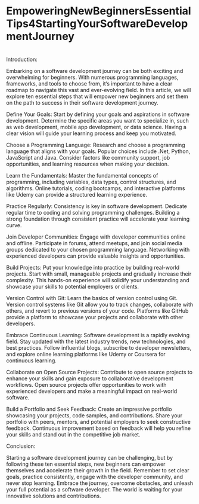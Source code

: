 # EmpoweringNewBeginnersEssentialTips4StartingYourSoftwareDevelopmentJourney

<br/>
Introduction:

Embarking on a software development journey can be both exciting and overwhelming for beginners. With numerous programming languages, frameworks, and tools to choose from, it’s important to have a clear roadmap to navigate this vast and ever-evolving field. In this article, we will explore ten essential steps that will empower new beginners and set them on the path to success in their software development journey.


Define Your Goals:
Start by defining your goals and aspirations in software development. Determine the specific areas you want to specialize in, such as web development, mobile app development, or data science. Having a clear vision will guide your learning process and keep you motivated.

Choose a Programming Language:
Research and choose a programming language that aligns with your goals. Popular choices include .Net, Python, JavaScript and Java. Consider factors like community support, job opportunities, and learning resources when making your decision.

Learn the Fundamentals:
Master the fundamental concepts of programming, including variables, data types, control structures, and algorithms. Online tutorials, coding bootcamps, and interactive platforms like Udemy can provide a structured learning experience.

Practice Regularly:
Consistency is key in software development. Dedicate regular time to coding and solving programming challenges. Building a strong foundation through consistent practice will accelerate your learning curve.

Join Developer Communities:
Engage with developer communities online and offline. Participate in forums, attend meetups, and join social media groups dedicated to your chosen programming language. Networking with experienced developers can provide valuable insights and opportunities.

Build Projects:
Put your knowledge into practice by building real-world projects. Start with small, manageable projects and gradually increase their complexity. This hands-on experience will solidify your understanding and showcase your skills to potential employers or clients.

Version Control with Git:
Learn the basics of version control using Git. Version control systems like Git allow you to track changes, collaborate with others, and revert to previous versions of your code. Platforms like GitHub provide a platform to showcase your projects and collaborate with other developers.

Embrace Continuous Learning:
Software development is a rapidly evolving field. Stay updated with the latest industry trends, new technologies, and best practices. Follow influential blogs, subscribe to developer newsletters, and explore online learning platforms like Udemy or Coursera for continuous learning.

Collaborate on Open Source Projects:
Contribute to open source projects to enhance your skills and gain exposure to collaborative development workflows. Open source projects offer opportunities to work with experienced developers and make a meaningful impact on real-world software.

Build a Portfolio and Seek Feedback:
Create an impressive portfolio showcasing your projects, code samples, and contributions. Share your portfolio with peers, mentors, and potential employers to seek constructive feedback. Continuous improvement based on feedback will help you refine your skills and stand out in the competitive job market.

Conclusion:

Starting a software development journey can be challenging, but by following these ten essential steps, new beginners can empower themselves and accelerate their growth in the field. Remember to set clear goals, practice consistently, engage with the developer community, and never stop learning. Embrace the journey, overcome obstacles, and unleash your full potential as a software developer. The world is waiting for your innovative solutions and contributions.
